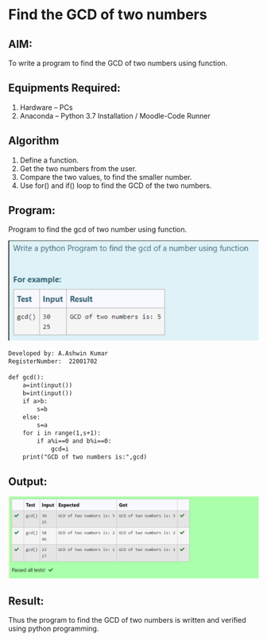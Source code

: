# Find the GCD of two numbers

## AIM:
To write a program to find the GCD of two numbers using function.

## Equipments Required:
1. Hardware – PCs
2. Anaconda – Python 3.7 Installation / Moodle-Code Runner

## Algorithm
1. Define a function.
2. Get the two numbers from the user.
3. Compare the two values, to find the smaller number.
4. Use for() and if() loop to find the GCD of the two numbers.

## Program:
Program to find the gcd of two number using function.

![output](b.png)
```
Developed by: A.Ashwin Kumar
RegisterNumber:  22001702

def gcd():
    a=int(input())
    b=int(input())
    if a>b:
        s=b
    else:
        s=a
    for i in range(1,s+1):
        if a%i==0 and b%i==0:
            gcd=i
    print("GCD of two numbers is:",gcd)
```

## Output:
![output](a.png)

## Result:
Thus the program to find the GCD of two numbers is written and verified using python programming.